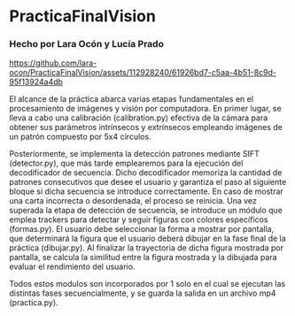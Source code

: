 # PracticaFinalVision
### Hecho por Lara Ocón y Lucía Prado



https://github.com/lara-ocon/PracticaFinalVision/assets/112928240/61926bd7-c5aa-4b51-8c9d-95f13924a4db

El alcance de la práctica abarca varias etapas fundamentales en el procesamiento de imágenes y visión por computadora. En primer lugar, se lleva a cabo una calibración (calibration.py) efectiva de la cámara para obtener sus parámetros intrínsecos y extrínsecos empleando imágenes de un patrón compuesto por 5x4 círculos. 

Posteriormente, se implementa la detección patrones mediante SIFT (detector.py), que más tarde emplearemos para la ejecución del decodificador de secuencia. Dicho decodificador memoriza la cantidad de patrones consecutivos que desee el usuario y garantiza el paso al siguiente bloque si dicha secuencia se introduce correctamente. En caso de mostrar una carta incorrecta o desordenada, el proceso se reinicia.
Una vez superada la etapa de detección de secuencia, se introduce un módulo que emplea trackers para detectar y seguir figuras con colores específicos (formas.py). El usuario debe seleccionar la forma a mostrar por pantalla, que determinará la figura que el usuario deberá dibujar en la fase final de la práctica (dibujar.py). Al finalizar la trayectoria de dicha figura mostrada por pantalla, se calcula la similitud entre la figura mostrada y la dibujada para evaluar el rendimiento del usuario.

Todos estos modulos son incorporados por 1 solo en el cual se ejecutan las distintas fases secuencialmente, y se guarda la salida en un archivo mp4 (practica.py).
